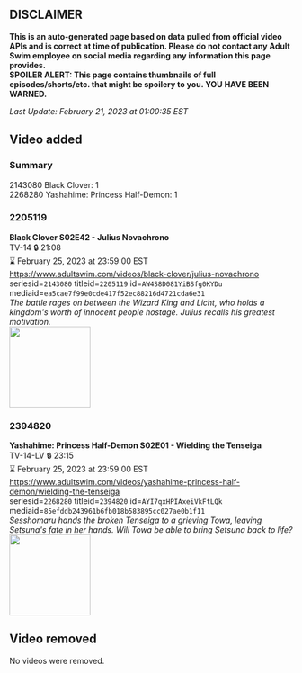 ## DISCLAIMER
**This is an auto-generated page based on data pulled from official video APIs and is correct at time of publication. Please do not contact any Adult Swim employee on social media regarding any information this page provides.**  
**SPOILER ALERT: This page contains thumbnails of full episodes/shorts/etc. that might be spoilery to you. YOU HAVE BEEN WARNED.**  

_Last Update: February 21, 2023 at 01:00:35 EST_
## Video added
### Summary
2143080 Black Clover: 1  
2268280 Yashahime: Princess Half-Demon: 1  
### 2205119
**Black Clover S02E42 - Julius Novachrono**  
TV-14 🔒 21:08  
⌛ February 25, 2023 at 23:59:00 EST  
https://www.adultswim.com/videos/black-clover/julius-novachrono  
seriesid=`2143080` titleid=`2205119` id=`AW4S8D081YiBSfg0KYDu` mediaid=`ea5cae7f99e0cde417f52ec88216d4721cda6e31`  
_The battle rages on between the Wizard King and Licht, who holds a kingdom's worth of innocent people hostage. Julius recalls his greatest motivation._  
<a href="https://media.cdn.adultswim.com/uploads/20191028/thumbnails/2_1910281115557-BlackClover_093.jpg"><img src="https://media.cdn.adultswim.com/uploads/20191028/thumbnails/2_1910281115557-BlackClover_093.jpg" height="144px" /></a>
### 2394820
**Yashahime: Princess Half-Demon S02E01 - Wielding the Tenseiga**  
TV-14-LV 🔒 23:15  
⌛ February 25, 2023 at 23:59:00 EST  
https://www.adultswim.com/videos/yashahime-princess-half-demon/wielding-the-tenseiga  
seriesid=`2268280` titleid=`2394820` id=`AYI7qxHPIAxeiVkFtLQk` mediaid=`85efddb243961b6fb018b583895cc027ae0b1f11`  
_Sesshomaru hands the broken Tenseiga to a grieving Towa, leaving Setsuna's fate in her hands. Will Towa be able to bring Setsuna back to life?_  
<a href="https://media.cdn.adultswim.com/uploads/20220726/thumbnails/2_22726140330-YashahimePrincessHalfDemon_201_WieldingTheTenseiga.png"><img src="https://media.cdn.adultswim.com/uploads/20220726/thumbnails/2_22726140330-YashahimePrincessHalfDemon_201_WieldingTheTenseiga.png" height="144px" /></a>
## Video removed
No videos were removed.  
